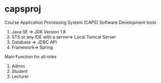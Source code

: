 # capsproj
Course Application Processing System (CAPS)
Software Development tools
1. Java SE => JDK Version 1.8
2. STS or any IDE with a server=> Local Tomcat Server
3. Database => JDBC API
4. Framework=> Spring

Main Function for all roles
1. Admin
2. Student
3. Lecturer
